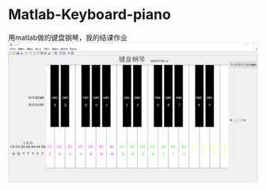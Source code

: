 # Matlab-Keyboard-piano
用matlab做的键盘钢琴，我的结课作业
![image](https://github.com/CaterinaLe/Matlab-Keyboard-Piano/blob/master/%E7%A8%8B%E5%BA%8F%E7%95%8C%E9%9D%A2.png)
